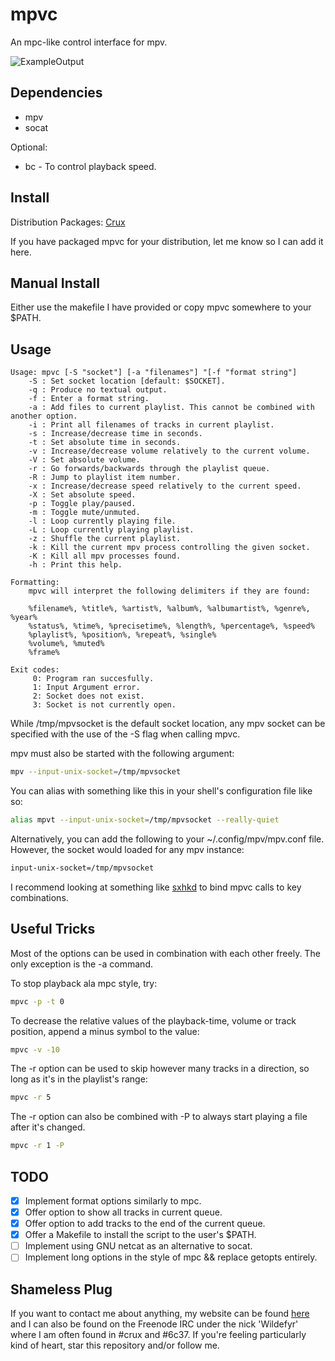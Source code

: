 mpvc
====

An mpc-like control interface for mpv.

![ExampleOutput](https://github.com/Wildefyr/mpvc/blob/master/output.png)

Dependencies
------------

- mpv
- socat

Optional:
- bc - To control playback speed.

Install
-------

Distribution Packages:
    [Crux](https://github.com/6c37/crux-ports-git)

If you have packaged mpvc for your distribution, let me know so I can add it here.

Manual Install
--------------

Either use the makefile I have provided or copy mpvc somewhere to your $PATH.

Usage
-----

```
Usage: mpvc [-S "socket"] [-a "filenames"] "[-f "format string"]
    -S : Set socket location [default: $SOCKET].
    -q : Produce no textual output.
    -f : Enter a format string.
    -a : Add files to current playlist. This cannot be combined with another option.
    -i : Print all filenames of tracks in current playlist.
    -s : Increase/decrease time in seconds.
    -t : Set absolute time in seconds.
    -v : Increase/decrease volume relatively to the current volume.
    -V : Set absolute volume.
    -r : Go forwards/backwards through the playlist queue.
    -R : Jump to playlist item number.
    -x : Increase/decrease speed relatively to the current speed.
    -X : Set absolute speed.
    -p : Toggle play/paused.
    -m : Toggle mute/unmuted.
    -l : Loop currently playing file.
    -L : Loop currently playing playlist.
    -z : Shuffle the current playlist.
    -k : Kill the current mpv process controlling the given socket.
    -K : Kill all mpv processes found.
    -h : Print this help.

Formatting:
    mpvc will interpret the following delimiters if they are found:

    %filename%, %title%, %artist%, %album%, %albumartist%, %genre%, %year%
    %status%, %time%, %precisetime%, %length%, %percentage%, %speed%
    %playlist%, %position%, %repeat%, %single%
    %volume%, %muted%
    %frame%

Exit codes:
     0: Program ran succesfully.
     1: Input Argument error.
     2: Socket does not exist.
     3: Socket is not currently open.
```

While /tmp/mpvsocket is the default socket location, any mpv socket can be
specified with the use of the -S flag when calling mpvc.

mpv must also be started with the following argument:

```bash
mpv --input-unix-socket=/tmp/mpvsocket
```

You can alias with something like this in your shell's configuration file like so:

```bash
alias mpvt --input-unix-socket=/tmp/mpvsocket --really-quiet
```

Alternatively, you can add the following to your ~/.config/mpv/mpv.conf file.
However, the socket would loaded for any mpv instance:

```bash
input-unix-socket=/tmp/mpvsocket
```

I recommend looking at something like [sxhkd](https://github.com/baskerville/sxhkd)
to bind mpvc calls to key combinations.

Useful Tricks
-------------

Most of the options can be used in combination with each other freely. The
only exception is the -a command. 

To stop playback ala mpc style, try:

```bash
mpvc -p -t 0
```

To decrease the relative values of the playback-time, volume or track
position, append a minus symbol to the value:

```bash
mpvc -v -10
```

The -r option can be used to skip however many tracks in a direction, so long
as it's in the playlist's range:

```bash
mpvc -r 5
```

The -r option can also be combined with -P to always start playing a file
after it's changed.

```bash
mpvc -r 1 -P
```

TODO
----

- [x] Implement format options similarly to mpc.
- [x] Offer option to show all tracks in current queue.
- [x] Offer option to add tracks to the end of the current queue.
- [x] Offer a Makefile to install the script to the user's $PATH.
- [ ] Implement using GNU netcat as an alternative to socat.
- [ ] Implement long options in the style of mpc && replace getopts entirely.

Shameless Plug
--------------

If you want to contact me about anything, my website can be found
[here](http://wildefyr.net) and I can also be found on the Freenode IRC under
the nick 'Wildefyr' where I am often found in #crux and #6c37. If you're
feeling particularly kind of heart, star this repository and/or follow me.
